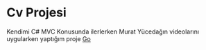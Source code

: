 # Cv Projesi


Kendimi C# MVC Konusunda ilerlerken Murat Yücedağın videolarını uygularken yaptığım proje
[Go](https://www.dbcvprojesi.somee.com/default.aspx)
